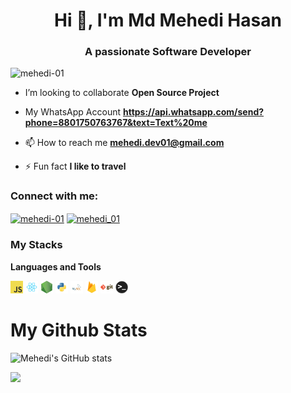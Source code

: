 <h1 align="center">Hi 👋, I'm Md Mehedi Hasan</h1>
<h3 align="center">A passionate Software  Developer</h3>

<p align="left"> <img src="https://komarev.com/ghpvc/?username=mehedi-01&label=Profile%20views&color=0e75b6&style=flat" alt="mehedi-01" /> </p>

- I’m looking to collaborate **Open Source Project**

- My WhatsApp Account **https://api.whatsapp.com/send?phone=8801750763767&text=Text%20me**

- 📫 How to reach me **mehedi.dev01@gmail.com**

- ⚡ Fun fact **I  like to travel**

<h3 align="left">Connect with me:</h3>
<p align="left">
<a href="https://linkedin.com/in/mehedi-01" target="blank"><img align="center" src="https://raw.githubusercontent.com/rahuldkjain/github-profile-readme-generator/master/src/images/icons/Social/linked-in-alt.svg" alt="mehedi-01" height="30" width="40" /></a>
<a href="https://www.hackerrank.com/mehedi_01" target="blank"><img align="center" src="https://raw.githubusercontent.com/rahuldkjain/github-profile-readme-generator/master/src/images/icons/Social/hackerrank.svg" alt="mehedi_01" height="30" width="40" /></a>

<h3 align="left">My Stacks</h3>

**Languages and Tools**  

<code><img height="20" src="https://raw.githubusercontent.com/github/explore/80688e429a7d4ef2fca1e82350fe8e3517d3494d/topics/javascript/javascript.png"></code>
<code><img height="20" src="https://raw.githubusercontent.com/github/explore/80688e429a7d4ef2fca1e82350fe8e3517d3494d/topics/react/react.png"></code>
<code><img height="20" src="https://raw.githubusercontent.com/github/explore/80688e429a7d4ef2fca1e82350fe8e3517d3494d/topics/nodejs/nodejs.png"></code>
<code><img height="20" src="https://raw.githubusercontent.com/github/explore/80688e429a7d4ef2fca1e82350fe8e3517d3494d/topics/python/python.png"></code>
<code><img height="20" src="https://raw.githubusercontent.com/github/explore/80688e429a7d4ef2fca1e82350fe8e3517d3494d/topics/mysql/mysql.png"></code>
<code><img height="20" src="https://raw.githubusercontent.com/github/explore/80688e429a7d4ef2fca1e82350fe8e3517d3494d/topics/firebase/firebase.png"></code>
<code><img height="20" src="https://raw.githubusercontent.com/github/explore/80688e429a7d4ef2fca1e82350fe8e3517d3494d/topics/git/git.png"></code>
<code><img height="20" src="https://raw.githubusercontent.com/github/explore/80688e429a7d4ef2fca1e82350fe8e3517d3494d/topics/terminal/terminal.png"></code> 
</p>

<h1>My Github Stats</h2>

![Mehedi's GitHub stats](https://github-readme-stats.vercel.app/api?username=mehedi-01&theme=highcontrast&show_icons=true)

![](https://github-readme-stats.vercel.app/api/top-langs/?username=mehedi-01&langs_count=8&count_private=false&layout=compact&theme=react&hide_border=true&bg_color=0D1117)





